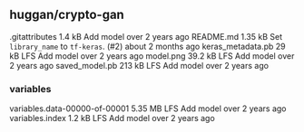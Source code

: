## huggan/crypto-gan

.gitattributes
1.4 kB
Add model
over 2 years ago
README.md
1.35 kB
Set `library_name` to `tf-keras`. (#2)
about 2 months ago
keras_metadata.pb
29 kB
LFS
Add model
over 2 years ago
model.png
39.2 kB
LFS
Add model
over 2 years ago
saved_model.pb
213 kB
LFS
Add model
over 2 years ago

### variables

variables.data-00000-of-00001
5.35 MB
LFS
Add model
over 2 years ago
variables.index
1.2 kB
LFS
Add model
over 2 years ago
